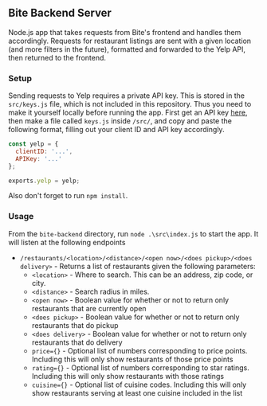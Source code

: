 ## Bite Backend Server
Node.js app that takes requests from Bite's frontend and handles them accordingly. Requests for restaurant listings are sent with a given location (and more filters in the future), formatted and forwarded to the Yelp API, then returned to the frontend.

### Setup
Sending requests to Yelp requires a private API key. This is stored in the `src/keys.js` file, which is not included in this repository. Thus you need to make it yourself locally before running the app. First get an API key [here](https://www.yelp.com/developers/documentation/v3/authentication), then make a file called `keys.js` inside `/src/`, and copy and paste the following format, filling out your client ID and API key accordingly.
```javascript
const yelp = {
  clientID: '...',
  APIKey: '...'
};

exports.yelp = yelp;
```

Also don't forget to run `npm install`.

### Usage
From the `bite-backend` directory, run `node .\src\index.js` to start the app. It will listen at the following endpoints

* `/restaurants/<location>/<distance>/<open now>/<does pickup>/<does delivery>` - Returns a list of restaurants given the following parameters:
  * `<location>` - Where to search. This can be an address, zip code, or city.
  * `<distance>` - Search radius in miles.
  * `<open now>` - Boolean value for whether or not to return only restaurants that are currently open
  * `<does pickup>` - Boolean value for whether or not to return only restaurants that do pickup
  * `<does delivery>` - Boolean value for whether or not to return only restaurants that do delivery
  * `price={}` - Optional list of numbers corresponding to price points. Including this will only show restaurants of those price points
  * `rating={}` - Optional list of numbers corresponding to star ratings. Including this will only show restaurants with those ratings
  * `cuisine={}` - Optional list of cuisine codes. Including this will only show restaurants serving at least one cuisine included in the list
